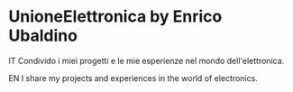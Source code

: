 # UnioneElettronica by Enrico Ubaldino

IT
Condivido i miei progetti e le mie esperienze nel mondo dell'elettronica.

EN
I share my projects and experiences in the world of electronics.
